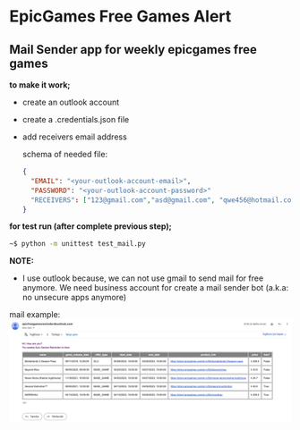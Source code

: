 # EpicGames Free Games Alert

## Mail Sender app for weekly epicgames free games

**to make it work;**

- create an outlook account
- create a .credentials.json file
- add receivers email address

  schema of needed file:

  ```json
  {
    "EMAIL": "<your-outlook-account-email>",
    "PASSWORD": "<your-outlook-account-password>"
    "RECEIVERS": ["123@gmail.com","asd@gmail.com", "qwe456@hotmail.com"]
  }
  ```

**for test run (after complete previous step);**

```sh
~$ python -m unittest test_mail.py
```

**NOTE:**

- I use outlook because, we can not use gmail to send mail for free anymore. We need business account for create a mail sender bot (a.k.a: no unsecure apps anymore)

mail example: <br>
<img src='docs/images/mail.png'/>
